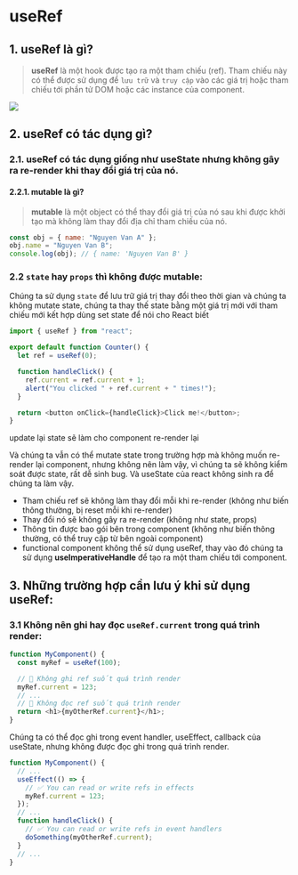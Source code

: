 # useRef

## 1. useRef là gì?

> **useRef** là một hook được tạo ra một tham chiếu (ref). Tham chiếu này có thể được sử dụng để `lưu trữ` và `truy cập` vào các giá trị hoặc tham chiếu tới phần tử DOM hoặc các instance của component.

![](https://lh5.googleusercontent.com/8HDHXNu36iOcTygBWFh391Ic-hRHZYyBfN9tR3JiJpwgn-5YqJeb90ZA4RZ2AiYIC0iDC4mLvHDk6P6Kay_IJJkcaA3SGpX2PJG9YNuV9vJ8Qlthy1FamIViwSLtafDWwV20IOGy8GHMg15tHbl6J32z5qQvnpJD8YSQfMcS1mgRz4K69_7pRVCqpQ)

## 2. useRef có tác dụng gì?

### 2.1. **useRef** có tác dụng giống như **useState** nhưng **không gây ra re-render** khi thay đổi giá trị của nó.

#### 2.2.1. mutable là gì?

> **mutable** là một object có thể thay đổi giá trị của nó sau khi được khởi tạo mà không làm thay đổi địa chỉ tham chiếu của nó.

```js
const obj = { name: "Nguyen Van A" };
obj.name = "Nguyen Van B";
console.log(obj); // { name: 'Nguyen Van B' }
```

### 2.2 `state` hay `props` thì không được mutable:

Chúng ta sử dụng `state` để lưu trữ giá trị thay đổi theo thời gian và chúng ta không mutate state, chúng ta thay thế state bằng một giá trị mới với tham chiếu mới kết hợp dùng set state để nói cho React biết

```js
import { useRef } from "react";

export default function Counter() {
  let ref = useRef(0);

  function handleClick() {
    ref.current = ref.current + 1;
    alert("You clicked " + ref.current + " times!");
  }

  return <button onClick={handleClick}>Click me!</button>;
}
```

update lại state sẽ làm cho component re-render lại

Và chúng ta vẫn có thể mutate state trong trường hợp mà không muốn re-render lại component, nhưng không nên làm vậy, vì chúng ta sẽ không kiểm soát được state, rất dễ sinh bug. Và useState của react không sinh ra để chúng ta làm vậy.

- Tham chiếu ref sẽ không làm thay đổi mỗi khi re-render (không như biến thông thường, bị reset mỗi khi re-render)
- Thay đổi nó sẽ không gây ra re-render (không như state, props)
- Thông tin được bao gói bên trong component (không như biến thông thường, có thể truy cập từ bên ngoài component)
- functional component không thể sử dụng useRef, thay vào đó chúng ta sử dụng **useImperativeHandle** để tạo ra một tham chiếu tới component.

## 3. Những trường hợp cần lưu ý khi sử dụng useRef:

### 3.1 Không nên ghi hay đọc `useRef.current` trong quá trình render:

```js
function MyComponent() {
  const myRef = useRef(100);

  // 🚩 Không ghi ref suốt quá trình render
  myRef.current = 123;
  // ...
  // 🚩 Không đọc ref suốt quá trình render
  return <h1>{myOtherRef.current}</h1>;
}
```

Chúng ta có thể đọc ghi trong event handler, useEffect, callback của useState, nhưng không được đọc ghi trong quá trình render.

```js
function MyComponent() {
  // ...
  useEffect(() => {
    // ✅ You can read or write refs in effects
    myRef.current = 123;
  });
  // ...
  function handleClick() {
    // ✅ You can read or write refs in event handlers
    doSomething(myOtherRef.current);
  }
  // ...
}
```
